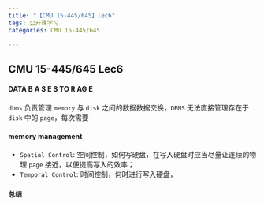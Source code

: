 ```yaml
---
title: "【CMU 15-445/645】lec6"
tags: 公开课学习
categories: CMU 15-445/645

---
```


## CMU 15-445/645 Lec6

#### DATA B A S E S TO R AG E

`dbms` 负责管理 `memory` 与 `disk` 之间的数据数据交换，`DBMS` 无法直接管理存在于 `disk` 中的 `page`，每次需要

#### memory management
+ `Spatial Control`: 空间控制，如何写硬盘，在写入硬盘时应当尽量让连续的物理 `page` 接近，以便提高写入的效率；
+ `Temporal Control`: 时间控制，何时进行写入硬盘，
#### 总结
